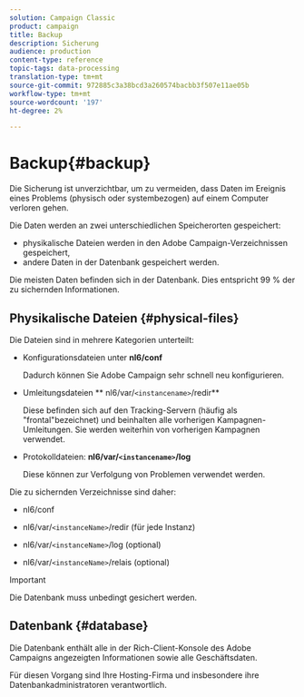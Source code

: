 ```yaml
---
solution: Campaign Classic
product: campaign
title: Backup
description: Sicherung
audience: production
content-type: reference
topic-tags: data-processing
translation-type: tm+mt
source-git-commit: 972885c3a38bcd3a260574bacbb3f507e11ae05b
workflow-type: tm+mt
source-wordcount: '197'
ht-degree: 2%

---
```



# Backup{#backup}

Die Sicherung ist unverzichtbar, um zu vermeiden, dass Daten im Ereignis eines Problems (physisch oder systembezogen) auf einem Computer verloren gehen.

Die Daten werden an zwei unterschiedlichen Speicherorten gespeichert:

* physikalische Dateien werden in den Adobe Campaign-Verzeichnissen gespeichert,
* andere Daten in der Datenbank gespeichert werden.

Die meisten Daten befinden sich in der Datenbank. Dies entspricht 99 % der zu sichernden Informationen.

## Physikalische Dateien {#physical-files}

Die Dateien sind in mehrere Kategorien unterteilt:

* Konfigurationsdateien unter **nl6/conf**

   Dadurch können Sie Adobe Campaign sehr schnell neu konfigurieren.

* Umleitungsdateien ** nl6/var/`<instancename>`/redir**

   Diese befinden sich auf den Tracking-Servern (häufig als &quot;frontal&quot;bezeichnet) und beinhalten alle vorherigen Kampagnen-Umleitungen. Sie werden weiterhin von vorherigen Kampagnen verwendet.

* Protokolldateien: **nl6/var/`<instancename>`/log**

   Diese können zur Verfolgung von Problemen verwendet werden.

Die zu sichernden Verzeichnisse sind daher:

* nl6/conf

* nl6/var/`<instanceName>`/redir (für jede Instanz)

* nl6/var/`<instanceName>`/log (optional)

* nl6/var/`<instanceName>`/relais (optional)

>[!IMPORTANT]
>
>Die Datenbank muss unbedingt gesichert werden.

## Datenbank {#database}

Die Datenbank enthält alle in der Rich-Client-Konsole des Adobe Campaigns angezeigten Informationen sowie alle Geschäftsdaten.

Für diesen Vorgang sind Ihre Hosting-Firma und insbesondere ihre Datenbankadministratoren verantwortlich.
